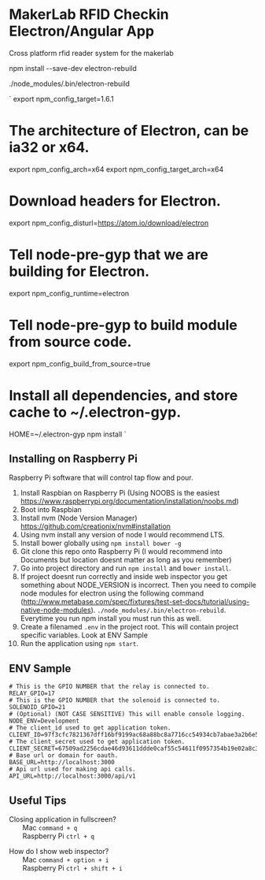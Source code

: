 # MakerLab RFID Checkin Electron/Angular App

Cross  platform rfid reader system for the makerlab

  npm install --save-dev electron-rebuild

  ./node_modules/.bin/electron-rebuild


`
  export npm_config_target=1.6.1
  # The architecture of Electron, can be ia32 or x64.
  export npm_config_arch=x64
  export npm_config_target_arch=x64
  # Download headers for Electron.
  export npm_config_disturl=https://atom.io/download/electron
  # Tell node-pre-gyp that we are building for Electron.
  export npm_config_runtime=electron
  # Tell node-pre-gyp to build module from source code.
  export npm_config_build_from_source=true
  # Install all dependencies, and store cache to ~/.electron-gyp.
  HOME=~/.electron-gyp npm install
`

## Installing on Raspberry Pi

Raspberry Pi software that will control tap flow and pour.

1. Install Raspbian on Raspberry Pi (Using NOOBS is the easiest https://www.raspberrypi.org/documentation/installation/noobs.md)
2. Boot into Raspbian
3. Install nvm (Node Version Manager) https://github.com/creationix/nvm#installation
4. Using nvm install any version of node I would recommend LTS.
5. Install bower globally using `npm install bower -g`
6. Git clone this repo onto Raspberry Pi (I would recommend into Documents but location doesnt matter as long as you remember)
7. Go into project directory and run `npm install` and `bower install`.
8. If project doesnt run correctly and inside web inspector you get something about NODE_VERSION is incorrect.
Then you need to compile node modules for electron using the following command (http://www.metabase.com/spec/fixtures/test-set-docs/tutorial/using-native-node-modules). `./node_modules/.bin/electron-rebuild`. Everytime you run npm install you must run this as well.
9. Create a filenamed `.env` in the project root. This will contain project specific variables. Look at ENV Sample
10. Run the application using `npm start`.

## ENV Sample

```
# This is the GPIO NUMBER that the relay is connected to.
RELAY_GPIO=17
# This is the GPIO NUMBER that the solenoid is connected to.
SOLENOID_GPIO=21
# (Optional) (NOT CASE SENSITIVE) This will enable console logging.
NODE_ENV=Development
# The client_id used to get application token.
CLIENT_ID=97f3cfc7821367dff16bf9199ac68a88bc8a7716cc54934cb7abae3a2b6e5ce4
# The client_secret used to get application token.
CLIENT_SECRET=67509ad2256cdae46d93611ddde0caf55c54611f0957354b19e02a8c36401efb
# Base url or domain for oauth.
BASE_URL=http://localhost:3000
# Api url used for making api calls.
API_URL=http://localhost:3000/api/v1
```

## Useful Tips

Closing application in fullscreen?<br/>
&nbsp;&nbsp;&nbsp;&nbsp;&nbsp;&nbsp; Mac `command + q`<br/>
&nbsp;&nbsp;&nbsp;&nbsp;&nbsp;&nbsp; Raspberry Pi `ctrl + q`

How do I show web inspector? <br/>
&nbsp;&nbsp;&nbsp;&nbsp;&nbsp;&nbsp; Mac `command + option + i`<br/>
&nbsp;&nbsp;&nbsp;&nbsp;&nbsp;&nbsp; Raspberry Pi `ctrl + shift + i`
